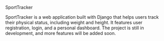 SportTracker

SportTracker is a web application built with Django that helps users track their physical status, including weight and height. It features user registration, login, and a personal dashboard. The project is still in development, and more features will be added soon.
